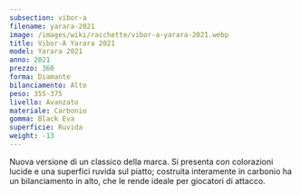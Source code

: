 ```yaml
---
subsection: vibor-a
filename: yarara-2021
image: /images/wiki/racchette/vibor-a-yarara-2021.webp
title: Vibor-A Yarara 2021
model: Yarara 2021
anno: 2021
prezzo: 360
forma: Diamante
bilanciamento: Alto
peso: 355-375
livello: Avanzato
materiale: Carbonio
gomma: Black Eva
superficie: Ruvida
weight: -13
---
```

Nuova versione di un classico della marca. Si presenta con colorazioni lucide e una superfici ruvida sul piatto; costruita interamente in carbonio ha un bilanciamento in alto, che le rende ideale per giocatori di attacco.